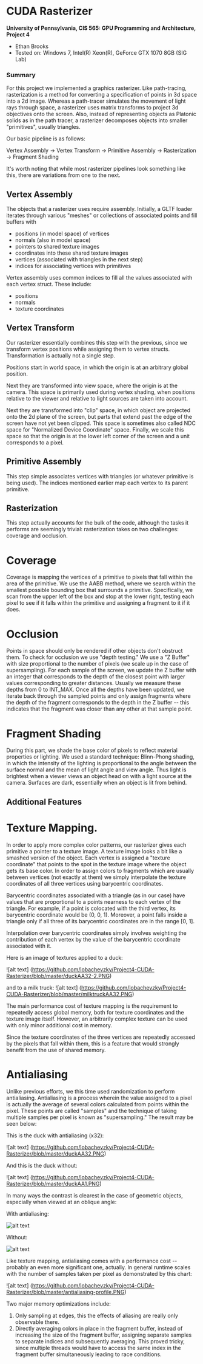 CUDA Rasterizer
===============

**University of Pennsylvania, CIS 565: GPU Programming and Architecture, Project 4**

* Ethan Brooks
* Tested on: Windows 7, Intel(R) Xeon(R), GeForce GTX 1070 8GB (SIG Lab)

### Summary
For this project we implemented a graphics rasterizer. Like path-tracing, rasterization is a method for converting a specification of points in 3d space into a 2d image. Whereas a path-tracer simulates the movement of light rays through space, a rasterizer uses matrix transforms to project 3d objectives onto the screen. Also, instead of representing objects as Platonic solids as in the path tracer, a rasterizer decomposes objects into smaller "primitives", usually triangles.

Our basic pipeline is as follows:

 Vertex Assembly -> Vertex Transform -> Primitive Assembly -> Rasterization -> Fragment Shading

It's worth noting that while most rasterizer pipelines look something like this, there are variations from one to the next.

## Vertex Assembly
The objects that a rasterizer uses require assembly. Initially, a GLTF loader iterates through various "meshes" or collections of associated points and fill buffers with

- positions (in model space) of vertices
- normals (also in model space)
- pointers to shared texture images
- coordinates into these shared texture images
- vertices (associated with triangles in the next step)
- indices for associating vertices with primitives

Vertex assembly uses common indices to fill all the values associated with each vertex struct. These include:
- positions
- normals
- texture coordinates

## Vertex Transform
Our rasterizer essentially combines this step with the previous, since we transform vertex positions while assigning them to vertex structs. Transformation is actually not a single step.

Positions start in world space, in which the origin is at an arbitrary global position.

Next they are transformed into view space, where the origin is at the camera. This space is primarily used during vertex shading, when positions relative to the viewer and relative to light sources are taken into account.

Next they are transformed into "clip" space, in which object are projected onto the 2d plane of the screen, but parts that extend past the edge of the screen have not yet been clipped. This space is sometimes also called NDC space for "Normalized Device Coordinate" space. Finally, we scale this space so that the origin is at the lower left corner of the screen and a unit corresponds to a pixel.

## Primitive Assembly
This step simple associates vertices with triangles (or whatever primitive is being used). The indices mentioned earlier map each vertex to its parent primitive.

## Rasterization
This step actually accounts for the bulk of the code, although the tasks it performs are seemingly trivial: rasterization takes on two challenges: coverage and occlusion.

# Coverage
Coverage is mapping the vertices of a primitive to pixels that fall within the area of the primitive. We use the AABB method, where we search within the smallest possible bounding box that surrounds a primitive. Specifically, we scan from the upper left of the box and stop at the lower right, testing each pixel to see if it falls within the primitive and assigning a fragment to it if it does.

# Occlusion
Points in space should only be rendered if other objects don't obstruct them. To check for occlusion we use "depth testing." We use a "Z Buffer" with size proportional to the number of pixels (we scale up in the case of supersampling). For each sample of the screen, we update the Z buffer with an integer that corresponds to the depth of the closest point with larger values corresponding to greater distances. Usually we measure these depths from 0 to INT_MAX. Once all the depths have been updated, we iterate back through the sampled points and only assign fragments where the depth of the fragment corresponds to the depth in the Z buffer -- this indicates that the fragment was closer than any other at that sample point.

# Fragment Shading
During this part, we shade the base color of pixels to reflect material properties or lighting. We used a standard technique: Blinn-Phong shading, in which the intensity of the lighting is proportional to the angle between the surface normal and the mean of light angle and view angle. Thus light is brightest when a viewer views an object head on with a light source at the camera. Surfaces are dark, essentially when an object is lit from behind.

## Additional Features
# Texture Mapping.
In order to apply more complex color patterns, our rasterizer gives each primitive a pointer to a texture image. A texture image looks a bit like a smashed version of the object. Each vertex is assigned a "texture coordinate" that points to the spot in the texture image where the object gets its base color. In order to assign colors to fragments which are usually between vertices (not exactly at them) we simply interpolate the texture coordinates of all three vertices using barycentric coordinates.

Barycentric coordinates associated with a triangle (as in our case) have values that are proportional to a points nearness to each vertex of the triangle. For example, if a point is colocated with the third vertex, its barycentric coordinate would be (0, 0, 1). Moreover, a point falls inside a triangle only if all three of its barycentric coordinates are in the range [0, 1].

Interpolation over barycentric coordinates simply involves weighting the contribution of each vertex by the value of the barycentric coordinate associated with it.

Here is an image of textures applied to a duck:

![alt text] (https://github.com/lobachevzky/Project4-CUDA-Rasterizer/blob/master/duckAA32-2.PNG)

and to a milk truck:
![alt text] (https://github.com/lobachevzky/Project4-CUDA-Rasterizer/blob/master/milktruckAA32.PNG)

The main performance cost of texture mapping is the requirement to repeatedly access global memory, both for texture coordinates and the texture image itself. However, an arbitrarily complex texture can be used with only minor additional cost in memory.

Since the texture coordinates of the three vertices are repeatedly accessed by the pixels that fall within them, this is a feature that would strongly benefit from the use of shared memory.

# Antialiasing
Unlike previous efforts, we this time used randomization to perform antialiasing. Antialiasing is a process wherein the value assigned to a pixel is actually the average of several colors calculated from points within the pixel. These points are called "samples" and the technique of taking multiple samples per pixel is known as "supersampling." The result may be seen below:

This is the duck with antialiasing (x32):

![alt text] (https://github.com/lobachevzky/Project4-CUDA-Rasterizer/blob/master/duckAA32.PNG)

And this is the duck without:

![alt text] (https://github.com/lobachevzky/Project4-CUDA-Rasterizer/blob/master/duckAA1.PNG)

In many ways the contrast is clearest in the case of geometric objects, especially when viewed at an oblique angle:

With antialiasing:

![alt text](https://github.com/lobachevzky/Project4-CUDA-Rasterizer/blob/master/checkerboardAA32.PNG)

Without:

![alt text](https://github.com/lobachevzky/Project4-CUDA-Rasterizer/blob/master/checkerboardAA1.PNG)

Like texture mapping, antialiasing comes with a performance cost -- probably an even more significant one, actually. In general runtime scales with the number of samples taken per pixel as demonstrated by this chart:

![alt text] (https://github.com/lobachevzky/Project4-CUDA-Rasterizer/blob/master/antialiasing-profile.PNG)

Two major memory optimizations include:
1. Only sampling at edges, this the effects of aliasing are really only observable there.
2. Directly averaging colors in place in the fragment buffer, instead of increasing the size of the fragment buffer, assigning separate samples to separate indices and subsequently averaging. This proved tricky, since multiple threads would have to access the same index in the fragment buffer simultaneously leading to race conditions.

